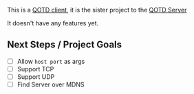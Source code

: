 This is a [QOTD client](http://tools.ietf.org/html/rfc865), it is the
sister project to the [QOTD
Server](https://github.com/nixterrimus/qotd-server)

It doesn't have any features yet.

## Next Steps / Project Goals
- [ ] Allow `host port` as args
- [ ] Support TCP
- [ ] Support UDP
- [ ] Find Server over MDNS
